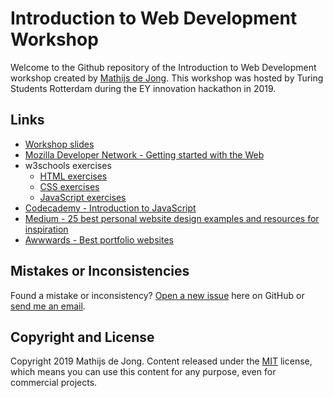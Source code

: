 # Introduction to Web Development Workshop
Welcome to the Github repository of the Introduction to Web Development workshop created by [Mathijs de Jong](https://www.linkedin.com/in/mathijsdejong995/). This workshop was hosted by Turing Students Rotterdam during the EY innovation hackathon in 2019.

## Links
- [Workshop slides](https://github.com/Mathijs995/Introduction-to-Web-Development-Workshop/raw/master/Introduction%20to%20Web%20Development%20Workshop.pdf)
- [Mozilla Developer Network - Getting started with the Web](https://developer.mozilla.org/en-US/docs/Learn/Getting_started_with_the_web)
- w3schools exercises
  - [HTML exercises](https://www.w3schools.com/html/exercise.asp)
  - [CSS exercises](https://www.w3schools.com/css/exercise.asp)
  - [JavaScript exercises](https://www.w3schools.com/js/js_exercises.asp)
- [Codecademy - Introduction to JavaScript](https://www.codecademy.com/learn/introduction-to-javascript)
- [Medium - 25 best personal website design examples and resources for inspiration](https://medium.muz.li/25-best-personal-website-design-examples-and-resources-for-your-inspiration-446f7ac0bb71)
- [Awwwards - Best portfolio websites](https://www.awwwards.com/websites/portfolio/)

## Mistakes or Inconsistencies
Found a mistake or inconsistency? [Open a new issue](https://github.com/Mathijs995/Introduction-to-Web-Development-Workshop/issues) here on GitHub or [send me an email](mailto:mathijsdejong1995@gmail.com).

## Copyright and License
Copyright 2019 Mathijs de Jong. Content released under the [MIT](https://github.com/BlackrockDigital/startbootstrap-agency/blob/gh-pages/LICENSE) license, which means you can use this content for any purpose, even for commercial projects.
